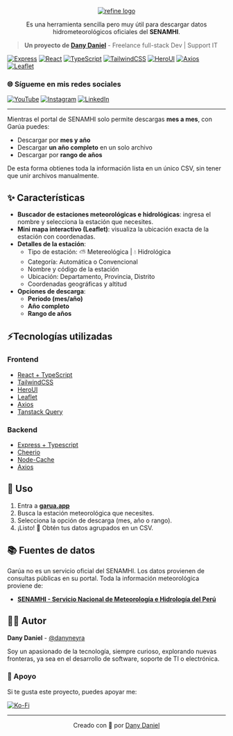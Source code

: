 <div align="center">
  <a href="https://garua.app/">
    <img alt="refine logo" src="https://www.garua.app/garua-logo.svg">
  </a>
  <p>Es una herramienta sencilla pero muy útil para descargar datos hidrometeorológicos oficiales del <strong>SENAMHI</strong>.  
  </p>
</div>

> **Un proyecto de [Dany Daniel](https://github.com/danyneyra)** - Freelance full-stack Dev | Support IT

[![Express](https://img.shields.io/badge/Express-000000?style=for-the-badge&logo=express&logoColor=white)](https://expressjs.com/)
[![React](https://img.shields.io/badge/React-19.0.0-61DAFB?style=for-the-badge&logo=react&logoColor=black)](https://reactjs.org/)
[![TypeScript](https://img.shields.io/badge/TypeScript-5-3178C6?style=for-the-badge&logo=typescript&logoColor=white)](https://www.typescriptlang.org/)
[![TailwindCSS](https://img.shields.io/badge/Tailwind_CSS-4-38B2AC?style=for-the-badge&logo=tailwind-css&logoColor=white)](https://tailwindcss.com/)
[![HeroUI](https://img.shields.io/badge/HeroUI-000000?style=for-the-badge&logo=heroui&logoColor=white)](https://www.heroui.com/)
[![Axios](https://img.shields.io/badge/Axios-5A29E4?style=for-the-badge&logo=axios&logoColor=white)](https://axios-http.com/)
[![Leaflet](https://img.shields.io/badge/Leaflet-199900?style=for-the-badge&logo=leaflet&logoColor=white)](https://leafletjs.com/)

### 🌐 Sígueme en mis redes sociales
[![YouTube](https://img.shields.io/badge/YouTube-FF0000?style=for-the-badge&logo=youtube&logoColor=white)](https://youtube.com/@dannydanieln)
[![Instagram](https://img.shields.io/badge/Instagram-E4405F?style=for-the-badge&logo=instagram&logoColor=white)](https://instagram.com/dannydanieln)
[![LinkedIn](https://img.shields.io/badge/LinkedIn-0077B5?style=for-the-badge&logo=linkedin&logoColor=white)](https://linkedin.com/in/danydanieln)

---

Mientras el portal de SENAMHI solo permite descargas **mes a mes**, con Garúa puedes:

- Descargar por **mes y año**  
- Descargar **un año completo** en un solo archivo  
- Descargar por **rango de años**

De esta forma obtienes toda la información lista en un único CSV, sin tener que unir archivos manualmente.


## ✨ Características

- **Buscador de estaciones meteorológicas e hidrológicas**: ingresa el nombre y selecciona la estación que necesites.
- **Mini mapa interactivo (Leaflet)**: visualiza la ubicación exacta de la estación con coordenadas.
- **Detalles de la estación**:
  - Tipo de estación: ⛅ Metereológica | 💧 Hidrológica
  - Categoría: Automática o Convencional
  - Nombre y código de la estación
  - Ubicación: Departamento, Provincia, Distrito
  - Coordenadas geográficas y altitud
- **Opciones de descarga**:
  - **Periodo (mes/año)**
  - **Año completo**
  - **Rango de años**



## ⚡Tecnologías utilizadas

### Frontend

- [React + TypeScript](https://react.dev/)
- [TailwindCSS](https://tailwindcss.com/)
- [HeroUI](https://www.heroui.com/)
- [Leaflet](https://leafletjs.com/)
- [Axios](https://axios-http.com/)
- [Tanstack Query](https://tanstack.com/query/latest)

### Backend

- [Express + Typescript](https://expressjs.com/)
- [Cheerio](https://cheerio.js.org/)
- [Node-Cache](https://github.com/node-cache/node-cache)
- [Axios](https://axios-http.com/)


## 🚀 Uso

1. Entra a [**garua.app**](https://garua.app)
2. Busca la estación meteorológica que necesites.
3. Selecciona la opción de descarga (mes, año o rango).
4. ¡Listo! 🎉 Obtén tus datos agrupados en un CSV.


## 📚 Fuentes de datos

Garúa no es un servicio oficial del SENAMHI. Los datos provienen de consultas públicas en su portal. Toda la información meteorológica proviene de:

- [**SENAMHI - Servicio Nacional de Meteorología e Hidrología del Perú**](https://www.senamhi.gob.pe/)

## 👨‍💻 Autor

**Dany Daniel** - [@danyneyra](https://github.com/danyneyra)

Soy un apasionado de la tecnología, siempre curioso, explorando nuevas fronteras, ya sea en el desarrollo de software, soporte de TI o electrónica.


### 💖 Apoyo

Si te gusta este proyecto, puedes apoyar me:

[![Ko-Fi](https://img.shields.io/badge/Ko--fi-F16061?style=for-the-badge&logo=ko-fi&logoColor=white)](https://ko-fi.com/danydaniel)

---

<div align="center">
Creado con 💜 por <a href="https://github.com/danyneyra">Dany Daniel</a>
</div>
